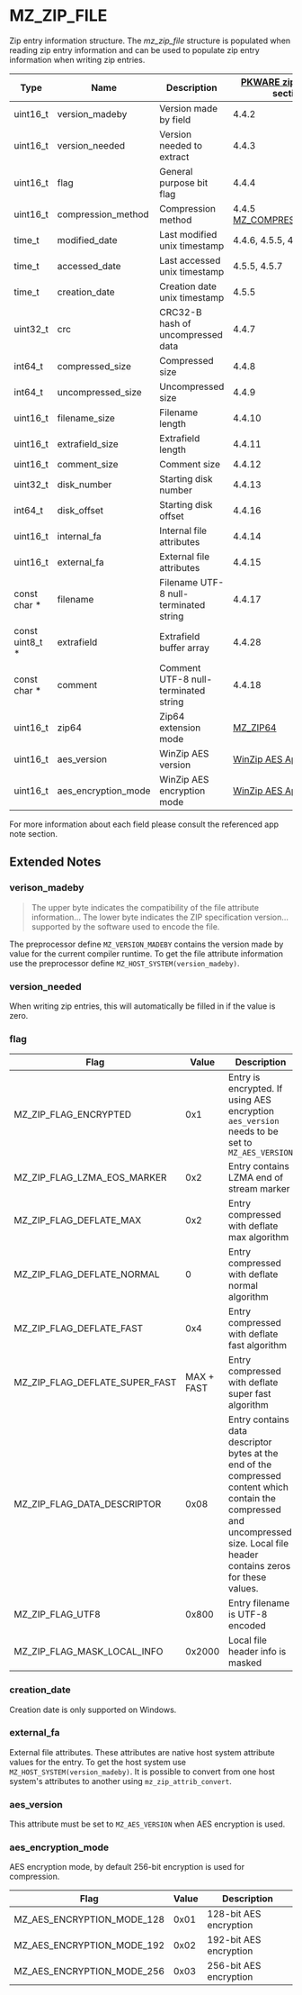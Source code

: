# MZ_ZIP_FILE

Zip entry information structure. The _mz_zip_file_ structure is populated when reading zip entry information and can be used to populate zip entry information when writing zip entries.

|Type|Name|Description|[PKWARE zip app note](zip/appnote.txt) section|
|-|-|-|-|
|uint16_t|version_madeby|Version made by field|4.4.2|
|uint16_t|version_needed|Version needed to extract|4.4.3|
|uint16_t|flag|General purpose bit flag|4.4.4|
|uint16_t|compression_method|Compression method|4.4.5 [MZ_COMPRESS_METHOD](mz_compress_method.md)|
|time_t|modified_date|Last modified unix timestamp|4.4.6, 4.5.5, 4.5.7|
|time_t|accessed_date|Last accessed unix timestamp|4.5.5, 4.5.7|
|time_t|creation_date|Creation date unix timestamp|4.5.5|
|uint32_t|crc|CRC32-B hash of uncompressed data|4.4.7|
|int64_t|compressed_size|Compressed size|4.4.8|
|int64_t|uncompressed_size|Uncompressed size|4.4.9|
|uint16_t|filename_size|Filename length|4.4.10|
|uint16_t|extrafield_size|Extrafield length|4.4.11|
|uint16_t|comment_size|Comment size|4.4.12|
|uint32_t|disk_number|Starting disk number|4.4.13|
|int64_t|disk_offset|Starting disk offset|4.4.16|
|uint16_t|internal_fa|Internal file attributes|4.4.14|
|uint16_t|external_fa|External file attributes|4.4.15|
|const char *|filename|Filename UTF-8 null-terminated string|4.4.17|
|const uint8_t *|extrafield|Extrafield buffer array|4.4.28|
|const char *|comment|Comment UTF-8 null-terminated string|4.4.18|
|uint16_t|zip64|Zip64 extension mode|[MZ_ZIP64](mz_zip64.md)|
|uint16_t|aes_version|WinZip AES version|[WinZip AES App Note](zip/winzip_aes.md)|
|uint16_t|aes_encryption_mode|WinZip AES encryption mode|[WinZip AES App Note](zip/winzip_aes.md)|

For more information about each field please consult the referenced app note section.

## Extended Notes

### verison_madeby

> The upper byte indicates the compatibility of the file attribute information... The lower byte indicates the ZIP specification version... supported by the software used to encode the file.

The preprocessor define `MZ_VERSION_MADEBY` contains the version made by value for the current compiler runtime. To get the file attribute information use the preprocessor define `MZ_HOST_SYSTEM(version_madeby)`.

### version_needed

When writing zip entries, this will automatically be filled in if the value is zero.

### flag

|Flag|Value|Description|
|-|-|-|
| MZ_ZIP_FLAG_ENCRYPTED | 0x1 | Entry is encrypted. If using AES encryption `aes_version` needs to be set to `MZ_AES_VERSION` |
| MZ_ZIP_FLAG_LZMA_EOS_MARKER | 0x2 | Entry contains LZMA end of stream marker |
| MZ_ZIP_FLAG_DEFLATE_MAX | 0x2 | Entry compressed with deflate max algorithm |
| MZ_ZIP_FLAG_DEFLATE_NORMAL | 0 | Entry compressed with deflate normal algorithm |
| MZ_ZIP_FLAG_DEFLATE_FAST | 0x4 | Entry compressed with deflate fast algorithm |
| MZ_ZIP_FLAG_DEFLATE_SUPER_FAST | MAX + FAST | Entry compressed with deflate super fast algorithm |
| MZ_ZIP_FLAG_DATA_DESCRIPTOR | 0x08 | Entry contains data descriptor bytes at the end of the compressed content which contain the compressed and uncompressed size. Local file header contains zeros for these values. |
| MZ_ZIP_FLAG_UTF8 | 0x800 | Entry filename is UTF-8 encoded |
| MZ_ZIP_FLAG_MASK_LOCAL_INFO | 0x2000 | Local file header info is masked |

### creation_date

Creation date is only supported on Windows.

### external_fa

External file attributes. These attributes are native host system attribute values for the entry. To get the host system use `MZ_HOST_SYSTEM(version_madeby)`. It is possible to convert from one host system's attributes to another using `mz_zip_attrib_convert`.

### aes_version

This attribute must be set to `MZ_AES_VERSION` when AES encryption is used.

### aes_encryption_mode

AES encryption mode, by default 256-bit encryption is used for compression.

|Flag|Value|Description|
|-|-|-|
| MZ_AES_ENCRYPTION_MODE_128 | 0x01 | 128-bit AES encryption |
| MZ_AES_ENCRYPTION_MODE_192 | 0x02 | 192-bit AES encryption |
| MZ_AES_ENCRYPTION_MODE_256 | 0x03 | 256-bit AES encryption |